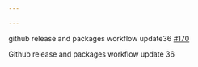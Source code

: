 ```yaml
---

---
```

    
github release and packages workflow update36 [#170](https://github.com/JantaeLeckie/monorepo-release-changesets/pull/170)
    
Github release and packages workflow update 36
